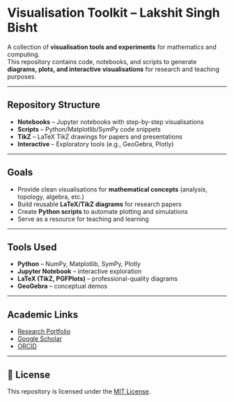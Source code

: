 # Visualisation Toolkit – Lakshit Singh Bisht

A collection of **visualisation tools and experiments** for mathematics and computing.  
This repository contains code, notebooks, and scripts to generate **diagrams, plots, and interactive visualisations** for research and teaching purposes.  

---

## Repository Structure

- **Notebooks** – Jupyter notebooks with step-by-step visualisations  
- **Scripts** – Python/Matplotlib/SymPy code snippets  
- **TikZ** – LaTeX TikZ drawings for papers and presentations  
- **Interactive** – Exploratory tools (e.g., GeoGebra, Plotly)  

---

## Goals

- Provide clean visualisations for **mathematical concepts** (analysis, topology, algebra, etc.)  
- Build reusable **LaTeX/TikZ diagrams** for research papers  
- Create **Python scripts** to automate plotting and simulations  
- Serve as a resource for teaching and learning  

---

## Tools Used

- **Python** – NumPy, Matplotlib, SymPy, Plotly  
- **Jupyter Notebook** – interactive exploration  
- **LaTeX (TikZ, PGFPlots)** – professional-quality diagrams  
- **GeoGebra** – conceptual demos  

---

## Academic Links

- [Research Portfolio](https://github.com/LakshitSinghBishtTM/Research-Portfolio)  
- [Google Scholar](https://scholar.google.com/citations?user=cAZxaQMAAAAJ)  
- [ORCID](https://orcid.org/0009-0004-0035-5714)  

---

## 📜 License

This repository is licensed under the [MIT License](LICENSE).
